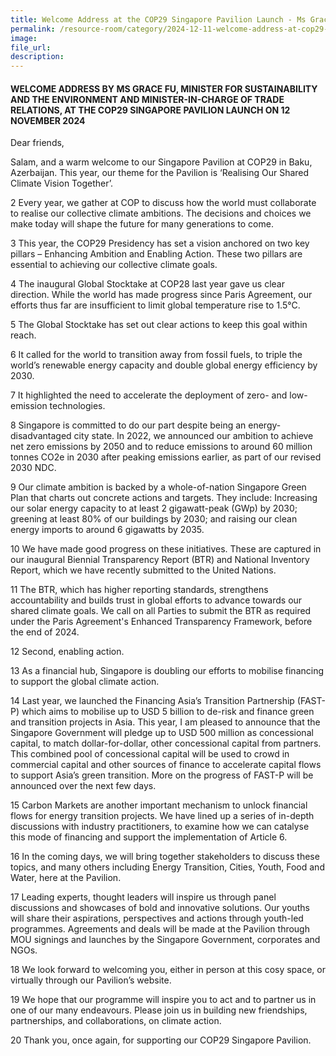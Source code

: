 ```yaml
---
title: Welcome Address at the COP29 Singapore Pavilion Launch - Ms Grace Fu 
permalink: /resource-room/category/2024-12-11-welcome-address-at-cop29-singapore-pavilion-launch 
image:
file_url:
description:
---
```

#### WELCOME ADDRESS BY MS GRACE FU, MINISTER FOR SUSTAINABILITY AND THE ENVIRONMENT AND MINISTER-IN-CHARGE OF TRADE RELATIONS, AT THE COP29 SINGAPORE PAVILION LAUNCH ON 12 NOVEMBER 2024

Dear friends, 

Salam, and a warm welcome to our Singapore Pavilion at COP29 in Baku, Azerbaijan. This year, our theme for the Pavilion is ‘Realising Our Shared Climate Vision Together’.

2	Every year, we gather at COP to discuss how the world must collaborate to realise our collective climate ambitions. The decisions and choices we make today will shape the future for many generations to come.  

3	This year, the COP29 Presidency has set a vision anchored on two key pillars – Enhancing Ambition and Enabling Action. These two pillars are essential to achieving our collective climate goals.

4	The inaugural Global Stocktake at COP28 last year gave us clear direction. While the world has made progress since Paris Agreement, our efforts thus far are insufficient to limit global temperature rise to 1.5°C.  

5	The Global Stocktake has set out clear actions to keep this goal within reach.  

6 It called for the world to transition away from fossil fuels, to triple the world’s renewable energy capacity and double global energy efficiency by 2030. 

7 It highlighted the need to accelerate the deployment of zero- and low-emission technologies.

8 Singapore is committed to do our part despite being an energy-disadvantaged city state. In 2022, we announced our ambition to achieve net zero emissions by 2050 and to reduce emissions to around 60 million tonnes CO2e in 2030 after peaking emissions earlier, as part of our revised 2030 NDC. 

9 Our climate ambition is backed by a whole-of-nation Singapore Green Plan that charts out concrete actions and targets. They include: Increasing our solar energy capacity to at least 2 gigawatt-peak (GWp) by 2030; greening at least 80% of our buildings by 2030; and raising our clean energy imports to around 6 gigawatts by 2035.

10	We have made good progress on these initiatives. These are captured in our inaugural Biennial Transparency Report (BTR) and National Inventory Report, which we have recently submitted to the United Nations. 

11	The BTR, which has higher reporting standards, strengthens accountability and builds trust in global efforts to advance towards our shared climate goals. We call on all Parties to submit the BTR as required under the Paris Agreement's Enhanced Transparency Framework, before the end of 2024. 

12	Second, enabling action. 

13	As a financial hub, Singapore is doubling our efforts to mobilise financing to support the global climate action.

14	Last year, we launched the Financing Asia’s Transition Partnership (FAST-P) which aims to mobilise up to USD 5 billion to de-risk and finance green and transition projects in Asia. This year, I am pleased to announce that the Singapore Government will pledge up to USD 500 million as concessional capital, to match dollar-for-dollar, other concessional capital from partners. This combined pool of concessional capital will be used to crowd in commercial capital and other sources of finance to accelerate capital flows to support Asia’s green transition. More on the progress of FAST-P will be announced over the next few days.

15	Carbon Markets are another important mechanism to unlock financial flows for energy transition projects. We have lined up a series of in-depth discussions with industry practitioners, to examine how we can catalyse this mode of financing and support the implementation of Article 6.

16	In the coming days, we will bring together stakeholders to discuss these topics, and many others including Energy Transition, Cities, Youth, Food and Water, here at the Pavilion.

17	Leading experts, thought leaders will inspire us through panel discussions and showcases of bold and innovative solutions. Our youths will share their aspirations, perspectives and actions through youth-led programmes. Agreements and deals will be made at the Pavilion through MOU signings and launches by the Singapore Government, corporates and NGOs. 

18	We look forward to welcoming you, either in person at this cosy space, or virtually through our Pavilion’s website.   

19	We hope that our programme will inspire you to act and to partner us in one of our many endeavours. Please join us in building new friendships, partnerships, and collaborations, on climate action. 

20	Thank you, once again, for supporting our COP29 Singapore Pavilion.
